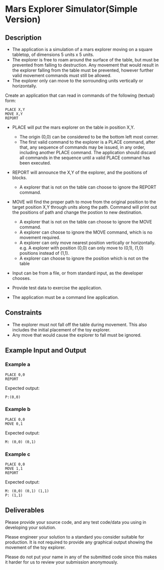 Mars Explorer Simulator(Simple Version)
===================

Description
-----------

- The application is a simulation of a mars explorer moving on a square tabletop,
  of dimensions 5 units x 5 units.
- The explorer is free to roam around the surface of the table, but must be
  prevented from falling to destruction. Any movement that would result in the
  explorer falling from the table must be prevented, however further valid
  movement commands must still be allowed.
- The explorer only can move to the sorrounding units vertically or horizontally.

Create an application that can read in commands of the following (textual) form:

    PLACE X,Y
    MOVE X,Y
    REPORT

- PLACE will put the mars explorer on the table in position X,Y.
    - The origin (0,0) can be considered to be the bottom left most corner. 
    - The first valid command to the explorer is a PLACE command, after that, any
    sequence of commands may be issued, in any order, including another PLACE
    command. The application should discard all commands in the sequence until
    a valid PLACE command has been executed.

- REPORT will announce the X,Y of the explorer, and the positions of blocks.
    - A explorer that is not on the table can choose to ignore the REPORT command.

- MOVE will find the proper path to move from the original position 
    to the target position X,Y through units along the path. Command will 
    print out the positions of path and change the postion to new destination.
    - A explorer that is not on the table can choose to ignore the MOVE command.
    - A explorer can choose to ignore the MOVE command, which is no 
        movement required. 
    - A explorer can only move nearest position vertically or horizontally. e.g. 
        A explorer with position (0,0) can only move to (0,1), (1,0) positions instead of (1,1).
    - A explorer  can choose to ignore the position which is not on the table


- Input can be from a file, or from standard input, as the developer chooses.
- Provide test data to exercise the application.
- The application must be a command line application.


Constraints
-----------

- The explorer must not fall off the table during movement. This also
  includes the initial placement of the toy explorer.
- Any move that would cause the explorer to fall must be ignored.

Example Input and Output
------------------------

### Example a

    PLACE 0,0
    REPORT

Expected output:

    P:(0,0)  

### Example b

    PLACE 0,0
    MOVE 0,1


Expected output:

    M: (0,0) (0,1)

### Example c

    PLACE 0,0
    MOVE 1,1
    REPORT

Expected output:

    M: (0,0) (0,1) (1,1)
    P: (1,1)



Deliverables
------------

Please provide your source code, and any test code/data you using in
developing your solution.

Please engineer your solution to a standard you consider suitable for
production. It is not required to provide any graphical output showing the
movement of the toy explorer.

Please do not put your name in any of the submitted code since this makes 
it harder for us to review your submission anonymously.
